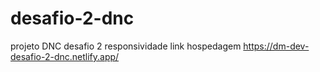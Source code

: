 # desafio-2-dnc
projeto DNC desafio 2 responsividade
link hospedagem https://dm-dev-desafio-2-dnc.netlify.app/
